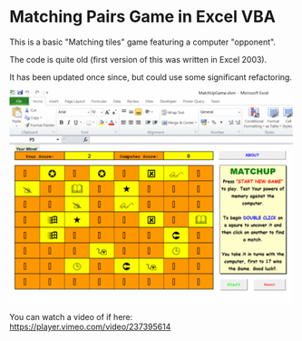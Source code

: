 # Matching Pairs Game in Excel VBA

This is a basic "Matching tiles" game featuring a computer "opponent".

The code is quite old (first version of this was written in Excel 2003).

It has been updated once since, but could use some significant refactoring.


<img src=screenshots/match.png width=500>

You can watch a video of if here: https://player.vimeo.com/video/237395614
